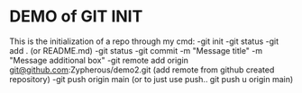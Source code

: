 # DEMO of GIT INIT

This is the initialization of a repo through my cmd:
-git init
-git status
-git add . (or README.md)
-git status
-git commit -m "Message title" -m "Message additional box"
-git remote add origin git@github.com:Zypherous/demo2.git (add remote from github created repository)
-git push origin main (or to just use push.. git push u origin main) 